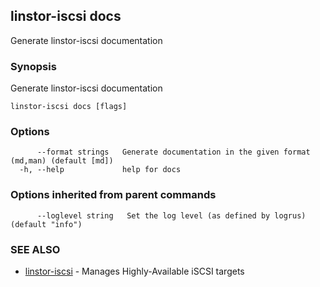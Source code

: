 ## linstor-iscsi docs

Generate linstor-iscsi documentation

### Synopsis

Generate linstor-iscsi documentation

```
linstor-iscsi docs [flags]
```

### Options

```
      --format strings   Generate documentation in the given format (md,man) (default [md])
  -h, --help             help for docs
```

### Options inherited from parent commands

```
      --loglevel string   Set the log level (as defined by logrus) (default "info")
```

### SEE ALSO

* [linstor-iscsi](linstor-iscsi.md)	 - Manages Highly-Available iSCSI targets


